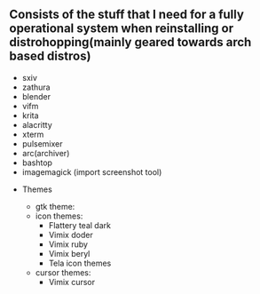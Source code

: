 ## Consists of the stuff that I need for a fully operational system when reinstalling or distrohopping(mainly geared towards arch based distros)

- sxiv
- zathura
- blender
- vifm
- krita
- alacritty
- xterm
- pulsemixer
- arc(archiver)
- bashtop
- imagemagick (import screenshot tool)


* Themes

  - gtk theme:
  - icon themes:
	  * Flattery teal dark
	  * Vimix doder
	  * Vimix ruby
	  * Vimix beryl
	  * Tela icon themes
  - cursor themes:
	  * Vimix cursor



